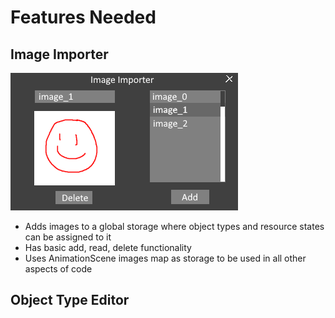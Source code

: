 # Features Needed

## Image Importer

![Image Importer](image_importer.png)

- Adds images to a global storage where object types and resource states can be assigned to it
- Has basic add, read, delete functionality
- Uses AnimationScene images map as storage to be used in all other aspects of code

## Object Type Editor


